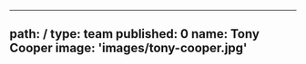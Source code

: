 ---
path: /
type: team
published: 0
name: Tony Cooper
image: 'images/tony-cooper.jpg'
-------------------------------
